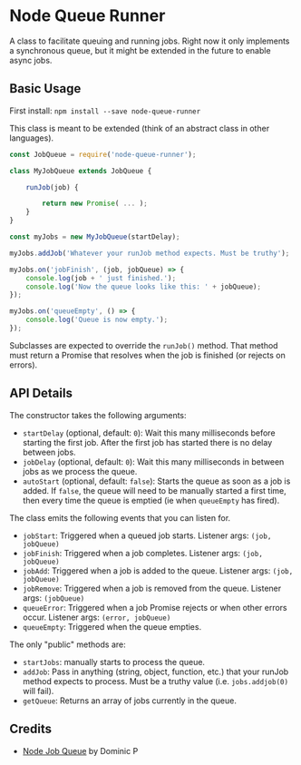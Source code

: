 Node Queue Runner
==============
A class to facilitate queuing and running jobs. Right now it only implements a
synchronous queue, but it might be extended in the future to enable async jobs.

Basic Usage
-----------
First install: `npm install --save node-queue-runner`

This class is meant to be extended (think of an abstract class in other languages).

```js
const JobQueue = require('node-queue-runner');

class MyJobQueue extends JobQueue {

    runJob(job) {

        return new Promise( ... );
    }
}

const myJobs = new MyJobQueue(startDelay);

myJobs.addJob('Whatever your runJob method expects. Must be truthy');

myJobs.on('jobFinish', (job, jobQueue) => {
    console.log(job + ' just finished.');
    console.log('Now the queue looks like this: ' + jobQueue);
});

myJobs.on('queueEmpty', () => {
    console.log('Queue is now empty.');
});
```

Subclasses are expected to override the `runJob()` method. That method must
return a Promise that resolves when the job is finished (or rejects on errors).

API Details
-----------
The constructor takes the following arguments:

- `startDelay` (optional, default: `0`): Wait this many milliseconds before
  starting the first job. After the first job has started there is no delay
  between jobs.
- `jobDelay` (optional, default: `0`): Wait this many milliseconds in between
  jobs as we process the queue.
- `autoStart` (optional, default: `false`): Starts the queue as soon as a job is added.
 If `false`, the queue will need to be manually started a first time, then every time
  the queue is emptied (ie when `queueEmpty` has fired).

The class emits the following events that you can listen for.

- `jobStart`: Triggered when a queued job starts. Listener args: `(job, jobQueue)`
- `jobFinish`: Triggered when a job completes. Listener args: `(job, jobQueue)`
- `jobAdd`: Triggered when a job is added to the queue. Listener args: `(job, jobQueue)`
- `jobRemove`: Triggered when a job is removed from the queue. Listener args: `(jobQueue)`
- `queueError`: Triggered when a job Promise rejects or when other errors occur. Listener args: `(error, jobQueue)`
- `queueEmpty`: Triggered when the queue empties. 

The only "public" methods are:

- `startJobs`: manually starts to process the queue.
- `addJob`: Pass in anything (string, object, function, etc.) that your runJob method
  expects to process. Must be a truthy value (i.e. `jobs.addjob(0)` will fail).
- `getQueue`: Returns an array of jobs currently in the queue.

## Credits

- [Node Job Queue](https://gitlab.com/dominicp/node-job-queue) by Dominic P
